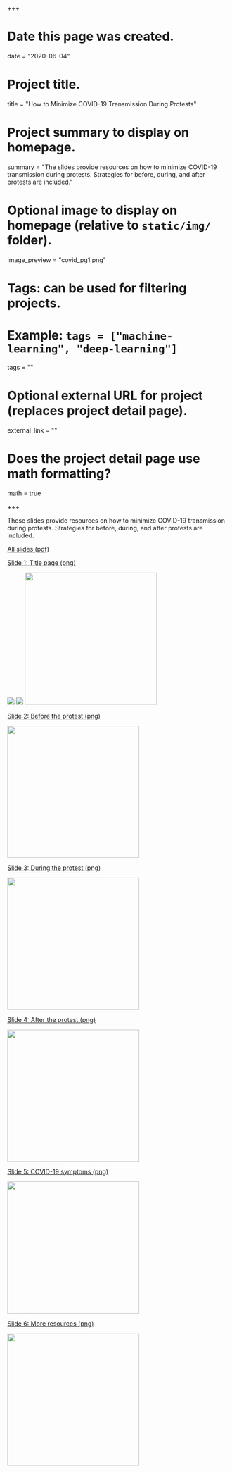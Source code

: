 +++
# Date this page was created.
date = "2020-06-04"

# Project title.
title = "How to Minimize COVID-19 Transmission During Protests"

# Project summary to display on homepage.
summary = "The slides provide resources on how to minimize COVID-19 transmission during protests. Strategies for before, during, and after protests are included."

# Optional image to display on homepage (relative to `static/img/` folder).
image_preview = "covid_pg1.png"

# Tags: can be used for filtering projects.
# Example: `tags = ["machine-learning", "deep-learning"]`
tags = ""

# Optional external URL for project (replaces project detail page).
external_link = ""

# Does the project detail page use math formatting?
math = true

+++

These slides provide resources on how to minimize COVID-19 transmission during protests. Strategies for before, during, and after protests are included.


[All slides (pdf)](https://www.dropbox.com/s/bnfga9mxp8lo73r/How%20to%20minimize%20covid.pdf?dl=0)




[Slide 1: Title page (png)](https://www.dropbox.com/s/pxem39574buvitm/1-Title.png?dl=0)

<img src="https://github.com/brookembell/img/blob/master/1-Title.png" />

<img src="https://cdn.pixabay.com/photo/2015/04/23/22/00/tree-736885_1280.jpg" />

<img src="https://lh3.googleusercontent.com/2Dfb0GFeBGqev2mPEYcTMT_qXNQc1tvAonQ3u0KwLvPZo6eqIqtGLBJYOw5At6BeUGJbCo0vcJgfqUBwblqzAteib1nDVRRsc0s9TROsGLVt51l8d_4z-tdhI2j5_Uc_TT2SfeSOip3YZZ6z8I5eHMHL2RF_3FeVCxjbDlJEwuANOqdwS_0yU8G-6KNJ5iuzTpGfUnFnsXvoDui8amdalIOqBZerWi97d_mUFLqoB5B9bxT-kNclob9msJU7rHyJsiZN6OR8Sk9B2cAdBrnHCaZQ0pSxl-q5TUX9rvA_UeHERD7Xsv0osMqzINt4cCAmW4braggmx1snDHVqzX1NuMt3txVWEOZkBZV3x_oBLiUMURTc2HygtI0OpqY1M5uxoEqNqCv1sn7VYGBDcCF9wpspNZK_sGKrBlVB1vSwG89GbtuzudeC3cB-AsBpqm9Z0hOWkpAB-tB-F-D9XzFnMaKE0RjWXCgx7zluj9NOdq-3PNepxtptuZb7pc1u1wjs5zCK9WJEgGH9RY8Pzc7WctVgF6NFNp4LMDfe3bnymwLg0uD51Rga6KDjE6CipwCOB64JCXxiB5DcH5I2I8yOvZO3cFm4Gux14vQbEQSwTWji_Xd3N_998yFeHU5eMYn47jklJoqffz9nV2yi2LdSvrWgO-n2hvCxRohdyJbJ_w9nDPa6zQ4arxGrK4o6jfM=s1080-no?authuser=0" width="300" />



[Slide 2: Before the protest (png)](https://www.dropbox.com/s/mi75k0lf1n3vrvv/2-Before%20protest.png?dl=0)

<img src="https://github.com/brookembell/img/blob/master/2-Before%20protest.png" width="300" />


[Slide 3: During the protest (png)](https://www.dropbox.com/s/kmhdzwwtzdhs7h4/3-During%20protest.png?dl=0)

<img src="https://github.com/brookembell/img/blob/master/3-During%20protest.png" width="300" />


[Slide 4: After the protest (png)](https://www.dropbox.com/s/ue1bfzz822dihvi/4-After%20protest.png?dl=0)

<img src="https://github.com/brookembell/img/blob/master/4-After%20protest.png" width="300" />


[Slide 5: COVID-19 symptoms (png)](https://www.dropbox.com/s/ue1bfzz822dihvi/4-After%20protest.png?dl=0)

<img src="https://github.com/brookembell/img/blob/master/5-COVID%20symptoms.png" width="300" />


[Slide 6: More resources (png)](https://www.dropbox.com/s/2xkav9eiv39zo14/6-More%20resources.png?dl=0)

<img src="https://github.com/brookembell/img/blob/master/6-More%20resources.png" width="300" />

